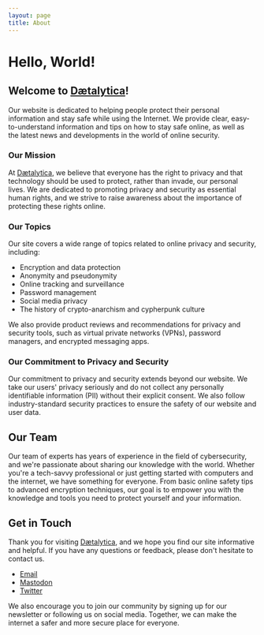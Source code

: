```yaml
---
layout: page
title: About
---
```


# Hello, World!

## Welcome to [Dætalytica](https://daetalytica.io)!

Our website is dedicated to helping people protect their personal information and stay safe while using the Internet. We provide clear, easy-to-understand information and tips on how to stay safe online, as well as the latest news and developments in the world of online security.

### Our Mission

At [Dætalytica](https://daetalytica.io), we believe that everyone has the right to privacy and that technology should be used to protect, rather than invade, our personal lives. We are dedicated to promoting privacy and security as essential human rights, and we strive to raise awareness about the importance of protecting these rights online.

### Our Topics

Our site covers a wide range of topics related to online privacy and security, including:

- Encryption and data protection
- Anonymity and pseudonymity
- Online tracking and surveillance
- Password management
- Social media privacy
- The history of crypto-anarchism and cypherpunk culture

We also provide product reviews and recommendations for privacy and security tools, such as virtual private networks (VPNs), password managers, and encrypted messaging apps.

### Our Commitment to Privacy and Security

Our commitment to privacy and security extends beyond our website. We take our users' privacy seriously and do not collect any personally identifiable information (PII) without their explicit consent. We also follow industry-standard security practices to ensure the safety of our website and user data.

## Our Team

Our team of experts has years of experience in the field of cybersecurity, and we're passionate about sharing our knowledge with the world. Whether you're a tech-savvy professional or just getting started with computers and the internet, we have something for everyone. From basic online safety tips to advanced encryption techniques, our goal is to empower you with the knowledge and tools you need to protect yourself and your information.

## Get in Touch

Thank you for visiting [Dætalytica](https://daetalytica.io), and we hope you find our site informative and helpful. If you have any questions or feedback, please don't hesitate to contact us.

- [Email](mailto:oracle@daetalytica.io)
- [Mastodon](https://mastodon.social/@vestyr)
- [Twitter](https://twitter.com/daetalytica)

We also encourage you to join our community by signing up for our newsletter or following us on social media. Together, we can make the internet a safer and more secure place for everyone.
